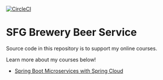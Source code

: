 [![CircleCI](https://circleci.com/gh/sfg-beer-works/sfg-brewery-beer-service.svg?style=svg)](https://circleci.com/gh/sfg-beer-works/sfg-brewery-beer-service)

# SFG Brewery Beer Service

Source code in this repository is to support my online courses.

Learn more about my courses below!
* [Spring Boot Microservices with Spring Cloud](https://www.udemy.com/spring-boot-microservices-with-spring-cloud-beginner-to-guru/?couponCode=GIT_HUB2)

